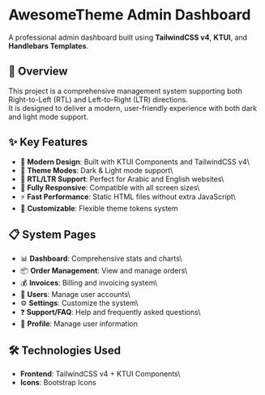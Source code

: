 # AwesomeTheme Admin Dashboard

A professional admin dashboard built using **TailwindCSS v4**, **KTUI**,
and **Handlebars Templates**.

## 🚀 Overview

This project is a comprehensive management system supporting both
Right-to-Left (RTL) and Left-to-Right (LTR) directions.\
It is designed to deliver a modern, user-friendly experience with both
dark and light mode support.

## ✨ Key Features

-   🎨 **Modern Design**: Built with KTUI Components and TailwindCSS v4\
-   🌙 **Theme Modes**: Dark & Light mode support\
-   🔄 **RTL/LTR Support**: Perfect for Arabic and English websites\
-   📱 **Fully Responsive**: Compatible with all screen sizes\
-   ⚡ **Fast Performance**: Static HTML files without extra JavaScript\
-   🔧 **Customizable**: Flexible theme tokens system

## 📋 System Pages

-   📊 **Dashboard**: Comprehensive stats and charts\
-   📦 **Order Management**: View and manage orders\
-   💰 **Invoices**: Billing and invoicing system\
-   👥 **Users**: Manage user accounts\
-   ⚙️ **Settings**: Customize the system\
-   ❓ **Support/FAQ**: Help and frequently asked questions\
-   👤 **Profile**: Manage user information

## 🛠️ Technologies Used

-   **Frontend**: TailwindCSS v4 + KTUI Components\
-   **Icons**: Bootstrap Icons
